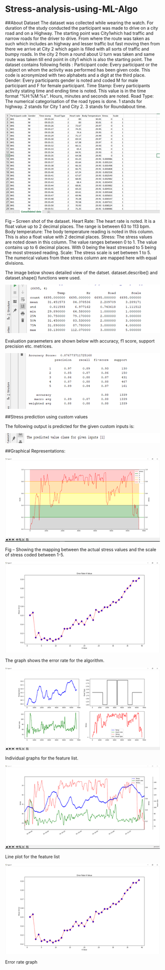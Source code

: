 # Stress-analysis-using-ML-Algo

##About Dataset
The dataset was collected while wearing the watch. For duration of the study conducted the participant was made to drive on a city road and on a Highway. The starting point was City1which had traffic and narrow roads for the driver to drive. From where the route was taken as such which includes an highway and lesser traffic but fast moving then from there we arrive at City 2 which again is filled with all sorts of traffic and bumpy roads. In the city 2 from a round about U turn was taken and same route was taken till end point in city1 which is also the starting point.
The dataset contains following fields :
Participant code: Every participant or the subject on whom the activity was performed has been given code. This code is acronymized with two alphabets and a digit at the third place.
Gender: Every participants gender is noted and coded M for male participant and F for female participant. 
Time Stamp: Every participants activity stating time and ending time is noted. This value is in the time format “%H:%M:%s”. Hours, minutes and seconds are noted.
Road Type: The numerical categorisation of the road types is done. 1 stands for highway. 2 stands for City 1 and City 2. 3 stands for Roundabout time.

![Test Image 1](https://github.com/Aarushi-1/Stress-analysis-using-ML-Algo/blob/master/Major%20Project%20Images/1_Dataset%20screenshot.png)

Fig – Screen shot of the dataset. 
Heart Rate: The heart rate is noted. It is a float value up to 2 decimal places. The range is between 63 to 113 bpm.
Body temperature: The body temperature reading is noted in this column. This is also a float value with 2 decimal places. 
Stress: The stress values are noted down in this column. The value ranges between 0 to 1. The value contains up to 6 decimal places. With 0 being the least stressed to 5 being the most stressed reading.
Scale: The stress scale is set between 1 to 5. The numerical values from thee stress column are mapped here with equal divisions.

The image below shows detailed view of the datset. dataset.describe() and dataset.shape() functions were used.

![describe dataset](https://github.com/Aarushi-1/Stress-analysis-using-ML-Algo/blob/master/Major%20Project%20Images/2_Dataset%20shape%20and%20describe.png)

Evaluation paraemeters are shown below with accuracy, f1 score, support precision etc. metrices.

![Evaluation Parameters](https://github.com/Aarushi-1/Stress-analysis-using-ML-Algo/blob/master/Major%20Project%20Images/3_Evaluation.png)

##Stress prediction using custom values

The following output is predicted for the given custom inputs is:

![Prediction result](https://github.com/Aarushi-1/Stress-analysis-using-ML-Algo/blob/master/Major%20Project%20Images/4_Predicted%20Output.png)

##Graphical Representations:

![coloured stress levels](https://github.com/Aarushi-1/Stress-analysis-using-ML-Algo/blob/master/Major%20Project%20Images/Mapped%20color%20coded%20graph.png)

Fig – Showing the mapping between the actual stress values and the scale of stress coded between 1-5.

![Error Image](https://github.com/Aarushi-1/Stress-analysis-using-ML-Algo/blob/master/Major%20Project%20Images/5_Error%20Rate%20Graph.png)

The graph shows the error rate for the algorithm.

![individual plots](https://github.com/Aarushi-1/Stress-analysis-using-ML-Algo/blob/master/Major%20Project%20Images/Individual%20graphs.png)

Individual graphs for the feature list.

![line plot](https://github.com/Aarushi-1/Stress-analysis-using-ML-Algo/blob/master/Major%20Project%20Images/Line%20Plot.png)

Line plot for the feature list

![error rate](https://github.com/Aarushi-1/Stress-analysis-using-ML-Algo/blob/master/Major%20Project%20Images/5_Error%20Rate%20Graph.png)

Error rate graph
